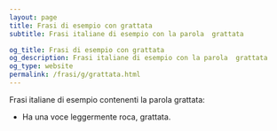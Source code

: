 ```yaml
---
layout: page
title: Frasi di esempio con grattata 
subtitle: Frasi italiane di esempio con la parola  grattata

og_title: Frasi di esempio con grattata 
og_description: Frasi italiane di esempio con la parola  grattata
og_type: website
permalink: /frasi/g/grattata.html
---
```


Frasi italiane di esempio contenenti la parola grattata:


- Ha una voce leggermente roca, grattata.
